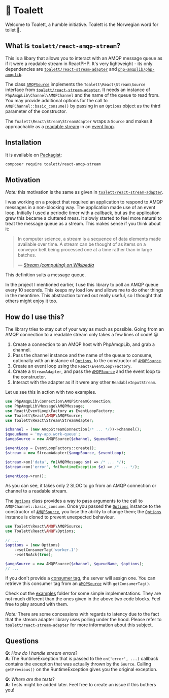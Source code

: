 # 🚽 Toalett

Welcome to Toalett, a humble initiative. Toalett is the Norwegian word for toilet 💩.

## What is `toalett/react-amqp-stream`?

This is a libary that allows you to interact with an AMQP message queue as if it were a readable stream in ReactPHP.
It's very lightweight - its only dependencies
are [`toalett/react-stream-adapter`](https://packagist.org/packages/toalett/react-stream-adapter)
and [`php-amqplib/php-amqplib`](https://packagist.org/packages/php-amqplib/php-amqplib).

The class [`AMQPSource`](src/AMQPSource.php) implements the `Toalett\React\Stream\Source` interface
from [`toalett/react-stream-adapter`](https://packagist.org/packages/toalett/react-stream-adapter). It needs an instance
of `PhpAmqpLib\Channel\AMQPChannel` and the name of the queue to read from. You may provide additional options for the
call to `AMQPChannel::basic_consume()` by passing in an `Options` object as the third parameter of the constructor.

The `Toalett\React\Stream\StreamAdapter` wraps a `Source` and makes it approachable as a
[readable stream](https://reactphp.org/stream/) in an [event loop](https://reactphp.org/event-loop/).

## Installation

It is available on [Packagist](https://packagist.org/packages/toalett/):

```bash
composer require toalett/react-amqp-stream
```

## Motivation

_Note:_ this motivation is the same as given
in [`toalett/react-stream-adapter`](https://packagist.org/packages/toalett/react-stream-adapter).

I was working on a project that required an application to respond to AMQP messages in a non-blocking way. The
application made use of an event loop. Initially I used a periodic timer with a callback, but as the application grew
this became a cluttered mess. It slowly started to feel more natural to treat the message queue as a stream. This makes
sense if you think about it:

> In computer science, a stream is a sequence of data elements made available over time. A stream can be thought of as items
> on a conveyor belt being processed one at a time rather than in large batches.
>
> &mdash; <cite> [Stream (computing) on Wikipedia](https://en.wikipedia.org/wiki/Stream_(computing)) </cite>

This definition suits a message queue.

In the project I mentioned earlier, I use this library to poll an AMQP queue every 10 seconds. This keeps my load low
and allows me to do other things in the meantime. This abstraction turned out really useful, so I thought that others
might enjoy it too.

## How do I use this?

The library tries to stay out of your way as much as possible. Going from an AMQP connection to a readable stream only
takes a few lines of code! 😀

1. Create a connection to an AMQP host with PhpAmqpLib, and grab a channel.
1. Pass the channel instance and the name of the queue to consume, optionally with an instance
   of [`Options`](src/Options.php), to the constructor of [`AMQPSource`](src/AMQPSource.php).
1. Create an event loop using the `React\EventLoop\Factory`.
1. Create a `StreamAdapter`, and pass the [`AMQPSource`](src/AMQPSource.php) and the event loop to the constructor.
1. Interact with the adapter as if it were any other `ReadableInputStream`.

Let us see this in action with two examples.

```php
use PhpAmqpLib\Connection\AMQPStreamConnection;
use PhpAmqpLib\Message\AMQPMessage;
use React\EventLoop\Factory as EventLoopFactory;
use Toalett\React\AMQP\AMQPSource;
use Toalett\React\Stream\StreamAdapter;

$channel = (new AmqpStreamConnection(/* ... */))->channel();
$queueName = 'my-app.work-queue';
$amqpSource = new AMQPSource($channel, $queueName);

$eventLoop = EventLoopFactory::create();
$stream = new StreamAdapter($amqpSource, $eventLoop);

$stream->on('data', fn(AMQPMessage $m) => /* ... */);
$stream->on('error', fn(RuntimeException $e) => /* ... */);

$eventLoop->run();
```

As you can see, it takes only 2 SLOC to go from an AMQP connection or channel to a readable stream.

The [`Options`](src/Options.php) class provides a way to pass arguments to the call to `AMQPChannel::basic_consume`.
Once you passed the [`Options`](src/Options.php) instance to the constructor of [`AMQPSource`](src/AMQPSource.php), you
lose the ability to change them; the [`Options`](src/Options.php) instance is cloned to prevent unexpected behaviour.

```php
use Toalett\React\AMQP\AMQPSource;
use Toalett\React\AMQP\Options;

// ...
$options = (new Options)
    ->setConsumerTag('worker.1')
    ->setNoAck(true);

$amqpSource = new AMQPSource($channel, $queueName, $options);
// ...
```

If you don't provide a [consumer tag](https://www.rabbitmq.com/consumers.html#consumer-tags), the server will assign
one. You can retrieve this consumer tag from an [`AMQPSource`](src/AMQPSource.php) with `getConsumerTag()`.

Check out the [examples](examples) folder for some simple implementations. They are not much different than the ones
given in the above two code blocks. Feel free to play around with them.

_Note:_ There are some concessions with regards to latency due to the fact that the stream adapter library uses polling
under the hood. Please refer
to [`toalett/react-stream-adapter`](https://packagist.org/packages/toalett/react-stream-adapter) for more information
about this subject.

## Questions

__Q__: _How do I handle stream errors_?  
__A__: The RuntimeException that is passed to the `on('error', ...)` callback contains the exception that was actually
thrown by the `Source`. Calling `getPrevious()` on the RuntimeException gives you the original exception.

__Q__: _Where are the tests_?  
__A__: Tests might be added later. Feel free to create an issue if this bothers you!
